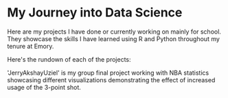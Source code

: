 # My Journey into Data Science 
Here are my projects I have done or currently working on mainly for school.
They showcase the skills I have learned using R and Python throughout my tenure at Emory.

Here's the rundown of each of the projects:

'JerryAkshayUziel' is my group final project working with NBA statistics showcasing different visualizations demonstrating the effect of increased usage of the 3-point shot. 


